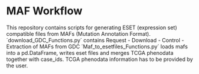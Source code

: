 # MAF Workflow

This repository contains scripts for generating ESET (expression set) compatible files from MAFs (Mutation Annotation Format).
´download_GDC_Functions.py´ contains Request - Download - Control - Extraction of MAFs from GDC
´Maf_to_esetfiles_Functions.py´ loads mafs into a pd.DataFrame, writes eset files and merges TCGA phenodata together with case_ids. TCGA phenodata information has to be provided by the user.
